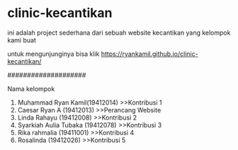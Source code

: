 # clinic-kecantikan
ini adalah project sederhana dari sebuah website kecantikan yang kelompok kami buat

untuk mengunjunginya bisa klik https://ryankamil.github.io/clinic-kecantikan/

####################

Nama kelompok
1. Muhammad Ryan Kamil(19412014) >>Kontribusi 1
2. Caesar Ryan A (19412013) >>Perancang Website
3. Linda Rahayu (19412008) >>Kontribusi 2
4. Syarkiah Aulia Tubaka (19412078) >>Kontribusi 3
5. Rika rahmalia (19411001) >>Kontribusi 4
6. Rosalinda (19412026) >>Kontribusi 5
